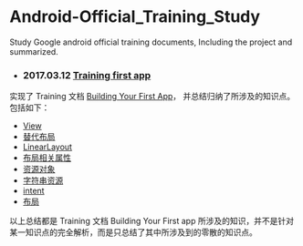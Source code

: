 # Android-Official_Training_Study

Study Google android official training documents,
Including the project and summarized.


- ### 2017.03.12 [Training first app](https://github.com/china-kook/Android-Official_Training_Study/tree/master/MyFirstApp)
 实现了 Training 文档 [Building Your First App](https://developer.android.com/training/basics/firstapp/index.html)， 并总结归纳了所涉及的知识点。包括如下：
 - [View](https://github.com/china-kook/Android-Official_Training_Study/tree/master/MyFirstApp#view)
 - [替代布局](https://github.com/china-kook/Android-Official_Training_Study/tree/master/MyFirstApp#替代布局)
 - [LinearLayout](https://github.com/china-kook/Android-Official_Training_Study/tree/master/MyFirstApp#linearlayout)
 - [布局相关属性](https://github.com/china-kook/Android-Official_Training_Study/tree/master/MyFirstApp#布局相关属性)
 - [资源对象](https://github.com/china-kook/Android-Official_Training_Study/tree/master/MyFirstApp#资源对象)
 - [字符串资源](https://github.com/china-kook/Android-Official_Training_Study/tree/master/MyFirstApp#字符创资源)
 - [intent](https://github.com/china-kook/Android-Official_Training_Study/tree/master/MyFirstApp#intent)
 - [布局](https://github.com/china-kook/Android-Official_Training_Study/tree/master/MyFirstApp#布局)

 以上总结都是 Training 文档 Building Your First app 所涉及的知识，并不是针对某一知识点的完全解析，而是只总结了其中所涉及到的零散的知识点。
